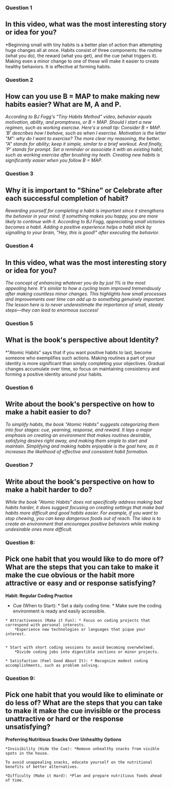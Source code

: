 ### Question 1
## In this video, what was the most interesting story or idea for you?
*Beginning small with tiny habits is a better plan of action than attempting huge changes all at once. Habits consist of three components: the routine (what you do), the reward (what you get), and the cue (what triggers it). Making even a minor change to one of these will make it easier to create healthy behaviors. It is effective at forming habits.

### Question 2
## How can you use B = MAP to make making new habits easier? What are M, A and P.

*According to BJ Fogg's "Tiny Habits Method" video, behavior equals motivation, ability, and promptness, or B = MAP. Should I start a new regimen, such as working exercise. Here's a small tip: Consider B = MAP. 'B' describes how I behave, such as when I exercise. Motivation is the letter "M": why do I want to exercise? The more clear my reasoning, the better. "A" stands for ability; keep it simple, similar to a brief workout. And finally, 'P' stands for prompt. Set a reminder or associate it with an existing habit, such as working exercise after brushing my teeth. Creating new habits is significantly easier when you follow B = MAP.*

### Question 3
## Why it is important to "Shine" or Celebrate after each successful completion of habit?

*Rewarding yourself for completing a habit is important since it strengthens the behavior in your mind. If something makes you happy, you are more likely to continue with it. According to BJ Fogg, appreciating small victories becomes a habit. Adding a positive experience helps a habit stick by signalling to your brain, "Hey, this is good!" after executing the behavior.*


### Question 4
## In this video, what was the most interesting story or idea for you?

*The concept of enhancing whatever you do by just 1% is the most appealing here. It's similar to how a cycling team improved tremendously after making countless minor changes. This highlights how small processes and improvements over time can add up to something genuinely important. The lesson here is to never underestimate the importance of small, steady steps—they can lead to enormous success!*


### Question 5
## What is the book's perspective about Identity?

*"Atomic Habits" says that if you want positive habits to last, become someone who exemplifies such actions. Making routines a part of your identity is more significant than simply completing your objectives. Gradual changes accumulate over time, so focus on maintaining consistency and forming a positive identity around your habits.

### Question 6
## Write about the book's perspective on how to make a habit easier to do?
*To simplify habits, the book "Atomic Habits" suggests categorizing them into four stages: cue, yearning, response, and reward. It lays a major emphasis on creating an environment that makes routines desirable, satisfying desires right away, and making them simple to start and maintain. Simplifying and making habits enjoyable is the goal here, as it increases the likelihood of effective and consistent habit formation.*



### Question 7
## Write about the book's perspective on how to make a habit harder to do?

*While the book "Atomic Habits" does not specifically address making bad habits harder, it does suggest focusing on creating settings that make bad habits more difficult and good habits easier. For example, if you want to stop chewing, you can keep dangerous foods out of reach. The idea is to create an environment that encourages positive behaviors while making undesirable ones more difficult.*

### Question 8:
## Pick one habit that you would like to do more of? What are the steps that you can take to make it make the cue obvious or the habit more attractive or easy and or response satisfying?

**Habit: Regular Coding Practice**

   * Cue (When to Start): * Set a daily coding time. * Make sure the coding environment is ready and easily accessible.

    * Attractiveness (Make it Fun): * Focus on coding projects that correspond with personal interests.
        *Experience new technologies or languages that pique your interest.
        

    * Start with short coding sessions to avoid becoming overwhelmed.
        *Divide coding jobs into digestible sections or minor projects.

    * Satisfaction (Feel Good About It): * Recognize modest coding accomplishments, such as problem solving.


### Question 9:
## Pick one habit that you would like to eliminate or do less of? What are the steps that you can take to make it make the cue invisible or the process unattractive or hard or the response unsatisfying?

**Preferring Nutritious Snacks Over Unhealthy Options**

    *Invisibility (Hide the Cue): *Remove unhealthy snacks from visible spots in the house.
    
    To avoid unappealing snacks, educate yourself on the nutritional benefits of better alternatives.
       
    *Difficulty (Make it Hard): *Plan and prepare nutritious foods ahead of time.
        



